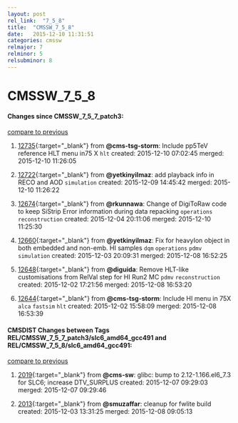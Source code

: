 ```yaml
---
layout: post
rel_link:  "7_5_8"
title:  "CMSSW_7_5_8"
date:   2015-12-10 11:31:51
categories: cmssw
relmajor: 7
relminor: 5
relsubminor: 8
---
```


# CMSSW_7_5_8
#### Changes since CMSSW_7_5_7_patch3:

[compare to previous](https://github.com/cms-sw/cmssw/compare/CMSSW_7_5_7_patch3...CMSSW_7_5_8)



1. [12735](http://github.com/cms-sw/cmssw/pull/12735){:target="_blank"}  from **@cms-tsg-storm**: Include pp5TeV reference HLT menu in75 X `hlt`  created: 2015-12-10 07:02:45 merged: 2015-12-10 11:26:05

2. [12722](http://github.com/cms-sw/cmssw/pull/12722){:target="_blank"}  from **@yetkinyilmaz**: add playback info in RECO and AOD `simulation`  created: 2015-12-09 14:45:42 merged: 2015-12-10 11:26:22

3. [12674](http://github.com/cms-sw/cmssw/pull/12674){:target="_blank"}  from **@rkunnawa**: Change of DigiToRaw code to keep SiStrip Error information during data repacking `operations`  `reconstruction`  created: 2015-12-04 20:11:06 merged: 2015-12-10 11:25:30

4. [12660](http://github.com/cms-sw/cmssw/pull/12660){:target="_blank"}  from **@yetkinyilmaz**: Fix for heavyIon object in both embedded and non-emb. HI samples `dqm`  `operations`  `pdmv`  `simulation`  created: 2015-12-03 20:09:31 merged: 2015-12-08 16:52:25

5. [12648](http://github.com/cms-sw/cmssw/pull/12648){:target="_blank"}  from **@diguida**: Remove HLT-like customisations from RelVal step for HI Run2 MC `pdmv`  `reconstruction`  created: 2015-12-02 17:21:56 merged: 2015-12-08 16:53:20

6. [12644](http://github.com/cms-sw/cmssw/pull/12644){:target="_blank"}  from **@cms-tsg-storm**: Include HI menu in 75X `alca`  `fastsim`  `hlt`  created: 2015-12-02 15:58:09 merged: 2015-12-08 16:53:39

#### CMSDIST Changes between Tags REL/CMSSW_7_5_7_patch3/slc6_amd64_gcc491 and REL/CMSSW_7_5_8/slc6_amd64_gcc491:

[compare to previous](https://github.com/cms-sw/cmsdist/compare/REL/CMSSW_7_5_7_patch3/slc6_amd64_gcc491...REL/CMSSW_7_5_8/slc6_amd64_gcc491)



1. [2019](http://github.com/cms-sw/cmsdist/pull/2019){:target="_blank"}  from **@cms-sw**: glibc: bump to 2.12-1.166.el6_7.3 for SLC6; increase DTV_SURPLUS created: 2015-12-07 09:29:03 merged: 2015-12-07 09:29:46

2. [2013](http://github.com/cms-sw/cmsdist/pull/2013){:target="_blank"}  from **@smuzaffar**: cleanup for fwlite build created: 2015-12-03 13:31:25 merged: 2015-12-08 09:05:13
